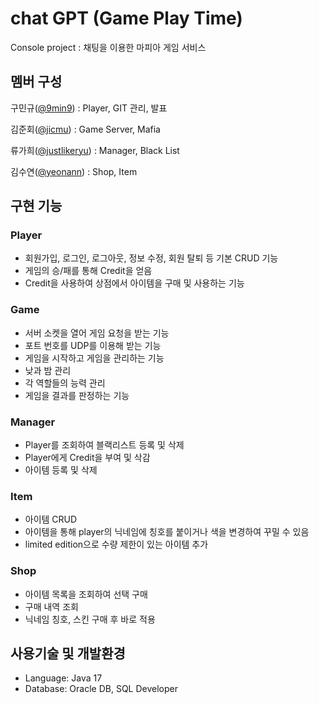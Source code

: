 # chat GPT (Game Play Time)
Console project : 채팅을 이용한 마피아 게임 서비스

## 멤버 구성
구민규([@9min9](https://github.com/9min9)) : Player, GIT 관리, 발표

김준회([@jicmu](https://github.com/jicmu)) : Game Server, Mafia

류가희([@justlikeryu](https://github.com/justlikeryu)) : Manager, Black List

김수연([@yeonann](https://github.com/yeonann)) : Shop, Item

## 구현 기능
### Player
- 회원가입, 로그인, 로그아웃, 정보 수정, 회원 탈퇴 등 기본 CRUD 기능
- 게임의 승/패를 통해 Credit을 얻음
- Credit을 사용하여 상점에서 아이템을 구매 및 사용하는 기능

### Game
- 서버 소켓을 열어 게임 요청을 받는 기능
- 포트 번호를 UDP를 이용해 받는 기능
- 게임을 시작하고 게임을 관리하는 기능
- 낮과 밤 관리
- 각 역할들의 능력 관리
- 게임을 결과를 판정하는 기능

### Manager
- Player를 조회하여 블랙리스트 등록 및 삭제 
- Player에게 Credit을 부여 및 삭감
- 아이템 등록 및 삭제

### Item
- 아이템 CRUD
- 아이템을 통해 player의 닉네임에 칭호를 붙이거나 색을 변경하여 꾸밀 수 있음
- limited edition으로 수량 제한이 있는 아이템 추가

### Shop
- 아이템 목록을 조회하여 선택 구매
- 구매 내역 조회
- 닉네임 칭호, 스킨 구매 후 바로 적용

## 사용기술 및 개발환경
- Language: Java 17
- Database: Oracle DB, SQL Developer
